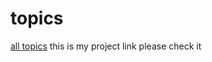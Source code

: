 # topics
[all topics](https://shubhamsproject.netlify.app/)     this is my project link please check it
